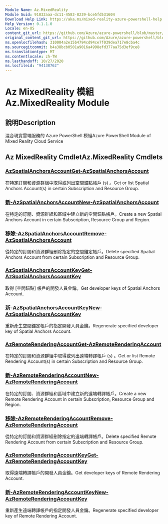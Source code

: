 ```yaml
---
Module Name: Az.MixedReality
Module Guid: 91832aaa-dc11-4583-8239-bce5fd531604
Download Help Link: https://aka.ms/mixed-reality-azure-powershell-help
Help Version: 0.1.1.0
Locale: en-US
content_git_url: https://github.com/Azure/azure-powershell/blob/master/src/MixedReality/MixedReality/help/Az.MixedReality.md
original_content_git_url: https://github.com/Azure/azure-powershell/blob/master/src/MixedReality/MixedReality/help/Az.MixedReality.md
ms.openlocfilehash: 310004a2e15b4794cd94ce7f039dea717e8cba4c
ms.sourcegitcommit: b4a38bcb0501a9016a4998efd377aa75d3ef9ce8
ms.translationtype: MT
ms.contentlocale: zh-TW
ms.lasthandoff: 10/27/2020
ms.locfileid: "94138762"
---
```

# <span data-ttu-id="fa011-101">Az MixedReality 模組</span><span class="sxs-lookup"><span data-stu-id="fa011-101">Az.MixedReality Module</span></span>
## <span data-ttu-id="fa011-102">說明</span><span class="sxs-lookup"><span data-stu-id="fa011-102">Description</span></span>
<span data-ttu-id="fa011-103">混合現實雲端服務的 Azure PowerShell 模組</span><span class="sxs-lookup"><span data-stu-id="fa011-103">Azure PowerShell Module of Mixed Reality Cloud Service</span></span>

## <span data-ttu-id="fa011-104">Az MixedReality Cmdlet</span><span class="sxs-lookup"><span data-stu-id="fa011-104">Az.MixedReality Cmdlets</span></span>
### [<span data-ttu-id="fa011-105">AzSpatialAnchorsAccount</span><span class="sxs-lookup"><span data-stu-id="fa011-105">Get-AzSpatialAnchorsAccount</span></span>](Get-AzSpatialAnchorsAccount.md)
<span data-ttu-id="fa011-106">在特定訂閱和資源群組中取得或列出空間錨點帳戶 (s) 。</span><span class="sxs-lookup"><span data-stu-id="fa011-106">Get or list Spatial Anchors Account(s) in certain Subscription and Resource Group.</span></span>

### [<span data-ttu-id="fa011-107">新-AzSpatialAnchorsAccount</span><span class="sxs-lookup"><span data-stu-id="fa011-107">New-AzSpatialAnchorsAccount</span></span>](New-AzSpatialAnchorsAccount.md)
<span data-ttu-id="fa011-108">在特定的訂閱、資源群組和區域中建立新的空間錨點帳戶。</span><span class="sxs-lookup"><span data-stu-id="fa011-108">Create a new Spatial Anchors Account in certain Subscription, Resource Group and Region.</span></span>

### [<span data-ttu-id="fa011-109">移除-AzSpatialAnchorsAccount</span><span class="sxs-lookup"><span data-stu-id="fa011-109">Remove-AzSpatialAnchorsAccount</span></span>](Remove-AzSpatialAnchorsAccount.md)
<span data-ttu-id="fa011-110">從特定的訂閱和資源群組刪除指定的空間錨定帳戶。</span><span class="sxs-lookup"><span data-stu-id="fa011-110">Delete specified Spatial Anchors Account from certain Subscription and Resource Group.</span></span>

### [<span data-ttu-id="fa011-111">AzSpatialAnchorsAccountKey</span><span class="sxs-lookup"><span data-stu-id="fa011-111">Get-AzSpatialAnchorsAccountKey</span></span>](Get-AzSpatialAnchorsAccountKey.md)
<span data-ttu-id="fa011-112">取得 [空間錨點] 帳戶的開發人員金鑰。</span><span class="sxs-lookup"><span data-stu-id="fa011-112">Get developer keys of Spatial Anchors Account.</span></span>

### [<span data-ttu-id="fa011-113">新-AzSpatialAnchorsAccountKey</span><span class="sxs-lookup"><span data-stu-id="fa011-113">New-AzSpatialAnchorsAccountKey</span></span>](New-AzSpatialAnchorsAccountKey.md)
<span data-ttu-id="fa011-114">重新產生空間錨定帳戶的指定開發人員金鑰。</span><span class="sxs-lookup"><span data-stu-id="fa011-114">Regenerate specified developer key of Spatial Anchors Account.</span></span>

### [<span data-ttu-id="fa011-115">AzRemoteRenderingAccount</span><span class="sxs-lookup"><span data-stu-id="fa011-115">Get-AzRemoteRenderingAccount</span></span>](Get-AzRemoteRenderingAccount.md)
<span data-ttu-id="fa011-116">在特定的訂閱和資源群組中取得或列出遠端轉譯帳戶 (s) 。</span><span class="sxs-lookup"><span data-stu-id="fa011-116">Get or list Remote Rendering Account(s) in certain Subscription and Resource Group.</span></span>

### [<span data-ttu-id="fa011-117">新-AzRemoteRenderingAccount</span><span class="sxs-lookup"><span data-stu-id="fa011-117">New-AzRemoteRenderingAccount</span></span>](New-AzRemoteRenderingAccount.md)
<span data-ttu-id="fa011-118">在特定的訂閱、資源群組和區域中建立新的遠端轉譯帳戶。</span><span class="sxs-lookup"><span data-stu-id="fa011-118">Create a new Remote Rendering Account in certain Subscription, Resource Group and Region.</span></span>

### [<span data-ttu-id="fa011-119">移除-AzRemoteRenderingAccount</span><span class="sxs-lookup"><span data-stu-id="fa011-119">Remove-AzRemoteRenderingAccount</span></span>](Remove-AzRemoteRenderingAccount.md)
<span data-ttu-id="fa011-120">從特定的訂閱和資源群組刪除指定的遠端轉譯帳戶。</span><span class="sxs-lookup"><span data-stu-id="fa011-120">Delete specified Remote Rendering Account from certain Subscription and Resource Group.</span></span>

### [<span data-ttu-id="fa011-121">AzRemoteRenderingAccountKey</span><span class="sxs-lookup"><span data-stu-id="fa011-121">Get-AzRemoteRenderingAccountKey</span></span>](Get-AzRemoteRenderingAccountKey.md)
<span data-ttu-id="fa011-122">取得遠端轉譯帳戶的開發人員金鑰。</span><span class="sxs-lookup"><span data-stu-id="fa011-122">Get developer keys of Remote Rendering Account.</span></span>

### [<span data-ttu-id="fa011-123">新-AzRemoteRenderingAccountKey</span><span class="sxs-lookup"><span data-stu-id="fa011-123">New-AzRemoteRenderingAccountKey</span></span>](New-AzRemoteRenderingAccountKey.md)
<span data-ttu-id="fa011-124">重新產生遠端轉譯帳戶的指定開發人員金鑰。</span><span class="sxs-lookup"><span data-stu-id="fa011-124">Regenerate specified developer key of Remote Rendering Account.</span></span>